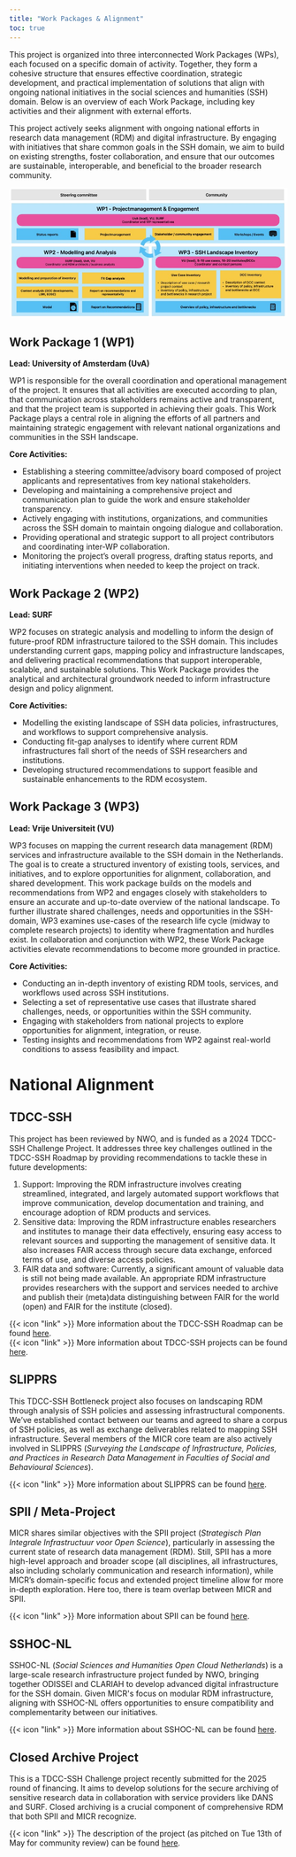 ```yaml
---
title: "Work Packages & Alignment"
toc: true
---
```



This project is organized into three interconnected Work Packages (WPs), each focused on a specific domain of activity. Together, they form a cohesive structure that ensures effective coordination, strategic development, and practical implementation of solutions that align with ongoing national initiatives in the social sciences and humanities (SSH) domain. Below is an overview of each Work Package, including key activities and their alignment with external efforts.

This project actively seeks alignment with ongoing national efforts in research data management (RDM) and digital infrastructure. By engaging with initiatives that share common goals in the SSH domain, we aim to build on existing strengths, foster collaboration, and ensure that our outcomes are sustainable, interoperable, and beneficial to the broader research community.

<p align="center">
  <img src="work-packages.jpg" alt="Centered Image">
</p>

## Work Package 1 (WP1)
**Lead: University of Amsterdam (UvA)**

WP1 is responsible for the overall coordination and operational management of the project. It ensures that all activities are executed according to plan, that communication across stakeholders remains active and transparent, and that the project team is supported in achieving their goals. This Work Package plays a central role in aligning the efforts of all partners and maintaining strategic engagement with relevant national organizations and communities in the SSH landscape.

**Core Activities:**
* Establishing a steering committee/advisory board composed of project applicants and representatives from key national stakeholders.
* Developing and maintaining a comprehensive project and communication plan to guide the work and ensure stakeholder transparency.
* Actively engaging with institutions, organizations, and communities across the SSH domain to maintain ongoing dialogue and collaboration.
* Providing operational and strategic support to all project contributors and coordinating inter-WP collaboration.
* Monitoring the project’s overall progress, drafting status reports, and initiating interventions when needed to keep the project on track.

## Work Package 2 (WP2)
**Lead: SURF**

WP2 focuses on strategic analysis and modelling to inform the design of future-proof RDM infrastructure tailored to the SSH domain. This includes understanding current gaps, mapping policy and infrastructure landscapes, and delivering practical recommendations that support interoperable, scalable, and sustainable solutions. This Work Package provides the analytical and architectural groundwork needed to inform infrastructure design and policy alignment.

**Core Activities:**
* Modelling the existing landscape of SSH data policies, infrastructures, and workflows to support comprehensive analysis.
* Conducting fit-gap analyses to identify where current RDM infrastructures fall short of the needs of SSH researchers and institutions.
* Developing structured recommendations to support feasible and sustainable enhancements to the RDM ecosystem.

## Work Package 3 (WP3)
**Lead: Vrije Universiteit (VU)**

WP3 focuses on mapping the current research data management (RDM) services and infrastructure available to the SSH domain in the Netherlands. The goal is to create a structured inventory of existing tools, services, and initiatives, and to explore opportunities for alignment, collaboration, and shared development. This work package builds on the models and recommendations from WP2 and engages closely with stakeholders to ensure an accurate and up-to-date overview of the national landscape. To further illustrate shared challenges, needs and opportunities in the SSH-domain, WP3 examines use-cases of the research life cycle (midway to complete research projects) to identity where fragmentation and hurdles exist. In collaboration and conjunction with WP2, these Work Package activities elevate recommendations to become more grounded in practice. 

**Core Activities:**

* Conducting an in-depth inventory of existing RDM tools, services, and workflows used across SSH institutions.
* Selecting a set of representative use cases that illustrate shared challenges, needs, or opportunities within the SSH community.
* Engaging with stakeholders from national projects to explore opportunities for alignment, integration, or reuse.
* Testing insights and recommendations from WP2 against real-world conditions to assess feasibility and impact.

# National Alignment

## TDCC-SSH

This project has been reviewed by NWO, and is funded as a 2024 TDCC-SSH Challenge Project. It addresses three key challenges outlined in the TDCC-SSH Roadmap by providing recommendations to tackle these in future developments: 
1. Support: Improving the RDM infrastructure involves creating streamlined, integrated, and largely automated support workflows that improve communication, develop documentation and training, and encourage adoption of RDM products and services.
2. Sensitive data: Improving the RDM infrastructure enables researchers and institutes to manage their data effectively, ensuring easy access to relevant sources and supporting the management of sensitive data. It also increases FAIR access through secure data exchange, enforced terms of use, and diverse access policies.
3. FAIR data and software: Currently, a significant amount of valuable data is still not being made available. An appropriate RDM infrastructure provides researchers with the support and services needed to archive and publish their (meta)data distinguishing between FAIR for the world (open) and FAIR for the institute (closed).

{{< icon "link" >}} More information about the TDCC-SSH Roadmap can be found <a href="https://tdcc.nl/wp-content/uploads/2023/02/Roadmap-TDCC-SSH.pdf">here</a>.<br>
{{< icon "link" >}} More information about TDCC-SSH projects can be found <a href="https://tdcc.nl/projects/project-initiatives-ssh/">here</a>. 

## SLIPPRS 

This TDCC-SSH Bottleneck project also focuses on landscaping RDM through analysis of SSH policies and assessing infrastructural components. We’ve established contact between our teams and agreed to share a corpus of SSH policies, as well as exchange deliverables related to mapping SSH infrastructure. Several members of the MICR core team are also actively involved in SLIPPRS (_Surveying the Landscape of Infrastructure, Policies, and Practices in Research Data Management in Faculties of Social and Behavioural Sciences_).

{{< icon "link" >}} More information about SLIPPRS can be found <a href="https://tdcc.nl/tdcc-ssh-bottleneck-projects/">here</a>.

## SPII / Meta-Project

MICR shares similar objectives with the SPII project (_Strategisch Plan Integrale Infrastructuur voor Open Science_), particularly in assessing the current state of research data management (RDM). Still, SPII has a more high-level approach and broader scope (all disciplines, all infrastructures, also including scholarly communication and research information), while MICR’s domain-specific focus and extended project timeline allow for more in-depth exploration. Here too, there is team overlap between MICR and SPII.

{{< icon "link" >}} More information about SPII can be found <a href="https://zenodo.org/records/15387884">here</a>.

## SSHOC-NL 

SSHOC-NL (_Social Sciences and Humanities Open Cloud Netherlands_) is a large-scale research infrastructure project funded by NWO, bringing together ODISSEI and CLARIAH to develop advanced digital infrastructure for the SSH domain. Given MICR's focus on modular RDM infrastructure, aligning with SSHOC-NL offers opportunities to ensure compatibility and complementarity between our initiatives.  

{{< icon "link" >}} More information about SSHOC-NL can be found <a href="https://sshoc.nl/">here</a>.

## Closed Archive Project

This is a TDCC-SSH Challenge project recently submitted for the 2025 round of financing. It aims to develop solutions for the secure archiving of sensitive research data in collaboration with service providers like DANS and SURF. Closed archiving is a crucial component of comprehensive RDM that both SPII and MICR recognize.

{{< icon "link" >}} The description of the project (as pitched on Tue 13th of May for community review) can be found <a href="https://docs.google.com/spreadsheets/d/1GJVYkc7O4xII4-yb_a-ONiDDjTlhAxoa/edit?gid=1566379013#gid=1566379013">here</a>.




